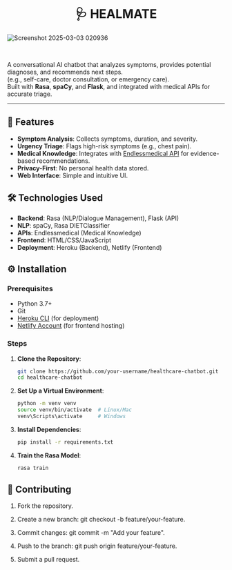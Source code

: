 <h1 align="center"> 🩺 HEALMATE <br>
 </h1>

![Screenshot 2025-03-03 020936](https://github.com/user-attachments/assets/80445e7d-c763-4362-9712-106d45d11813)

<br>

  A conversational AI chatbot that analyzes symptoms, provides potential diagnoses, and recommends next steps. 
  <br>
  (e.g., self-care, doctor consultation, or emergency care).
  <br>
  Built with **Rasa**, **spaCy**, and **Flask**, and integrated with medical APIs for accurate triage.
<br>


-----------------------------------------------------------


## 🌟 Features
- **Symptom Analysis**: Collects symptoms, duration, and severity.
- **Urgency Triage**: Flags high-risk symptoms (e.g., chest pain).
- **Medical Knowledge**: Integrates with [Endlessmedical API](https://endlessmedical.com/) for evidence-based recommendations.
- **Privacy-First**: No personal health data stored.
- **Web Interface**: Simple and intuitive UI.

## 🛠️ Technologies Used
- **Backend**: Rasa (NLP/Dialogue Management), Flask (API)
- **NLP**: spaCy, Rasa DIETClassifier
- **APIs**: Endlessmedical (Medical Knowledge)
- **Frontend**: HTML/CSS/JavaScript
- **Deployment**: Heroku (Backend), Netlify (Frontend)

## ⚙️ Installation

### Prerequisites
- Python 3.7+
- Git
- [Heroku CLI](https://devcenter.heroku.com/articles/heroku-cli) (for deployment)
- [Netlify Account](https://www.netlify.com/) (for frontend hosting)

### Steps
1. **Clone the Repository**:
   ```bash
   git clone https://github.com/your-username/healthcare-chatbot.git
   cd healthcare-chatbot
2. **Set Up a Virtual Environment**:
   ```bash
   python -m venv venv
   source venv/bin/activate  # Linux/Mac
   venv\Scripts\activate     # Windows

3. **Install Dependencies**:
   ```bash
   pip install -r requirements.txt

4. **Train the Rasa Model**:
   ```bash
   rasa train

## 🤝 Contributing

1. Fork the repository.
   
2. Create a new branch: git checkout -b feature/your-feature.
   
3. Commit changes: git commit -m "Add your feature".
   
4. Push to the branch: git push origin feature/your-feature.
   
5. Submit a pull request.
   
   
